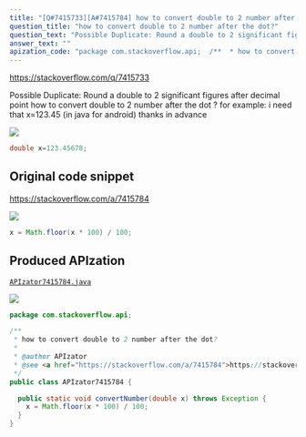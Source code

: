 ```yaml
---
title: "[Q#7415733][A#7415784] how to convert double to 2 number after the dot?"
question_title: "how to convert double to 2 number after the dot?"
question_text: "Possible Duplicate: Round a double to 2 significant figures after decimal point how to convert double to 2 number after the dot ? for example: i need that x=123.45 (in java for android) thanks in advance"
answer_text: ""
apization_code: "package com.stackoverflow.api;  /**  * how to convert double to 2 number after the dot?  *  * @author APIzator  * @see <a href=\"https://stackoverflow.com/a/7415784\">https://stackoverflow.com/a/7415784</a>  */ public class APIzator7415784 {    public static void convertNumber(double x) throws Exception {     x = Math.floor(x * 100) / 100;   } }"
---
```


https://stackoverflow.com/q/7415733

Possible Duplicate:
Round a double to 2 significant figures after decimal point
how to convert double to 2 number after the dot ?
for example:
i need that x=123.45 (in java for android)
thanks in advance


<div class="code-logo"><img src="/stackoverflow.png" /></div>

```java
double x=123.45678;
```


## Original code snippet

https://stackoverflow.com/a/7415784



<div class="code-logo"><img src="/stackoverflow.png" /></div>

```java
x = Math.floor(x * 100) / 100;
```

## Produced APIzation

[`APIzator7415784.java`](https://github.com/blind-papers/apization-temp-data/raw/main/search/APIzator7415784.java)

<div class="code-logo"><img src="/apizator.png" /></div>

```java
package com.stackoverflow.api;

/**
 * how to convert double to 2 number after the dot?
 *
 * @author APIzator
 * @see <a href="https://stackoverflow.com/a/7415784">https://stackoverflow.com/a/7415784</a>
 */
public class APIzator7415784 {

  public static void convertNumber(double x) throws Exception {
    x = Math.floor(x * 100) / 100;
  }
}

```
